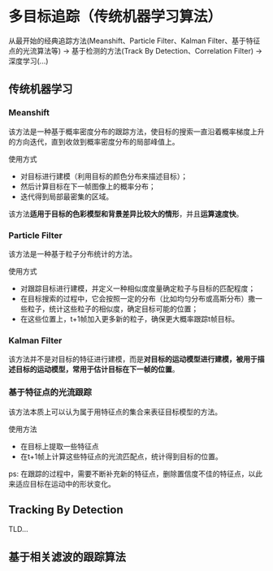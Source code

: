 # 多目标追踪（传统机器学习算法）

从最开始的经典追踪方法(Meanshift、Particle Filter、Kalman Filter、基于特征点的光流算法等) ->  基于检测的方法(Track By Detection、Correlation Filter) -> 深度学习(...)

## 传统机器学习

### Meanshift

该方法是一种基于概率密度分布的跟踪方法，使目标的搜索一直沿着概率梯度上升的方向迭代，直到收敛到概率密度分布的局部峰值上。

使用方式
- 对目标进行建模（利用目标的颜色分布来描述目标）；
- 然后计算目标在下一帧图像上的概率分布；
- 迭代得到局部最密集的区域。

该方法**适用于目标的色彩模型和背景差异比较大的情形**，并且**运算速度快**。

### Particle Filter

该方法是一种基于粒子分布统计的方法。

使用方式
- 对跟踪目标进行建模，并定义一种相似度度量确定粒子与目标的匹配程度；
- 在目标搜索的过程中，它会按照一定的分布（比如均匀分布或高斯分布）撒一些粒子，统计这些粒子的相似度，确定目标可能的位置；
- 在这些位置上，t+1帧加入更多新的粒子，确保更大概率跟踪t帧目标。

### Kalman Filter

该方法并不是对目标的特征进行建模，而是**对目标的运动模型进行建模，被用于描述目标的运动模型，常用于估计目标在下一帧的位置**。

### 基于特征点的光流跟踪

该方法本质上可以认为属于用特征点的集合来表征目标模型的方法。

使用方法
- 在目标上提取一些特征点
- 在t+1帧上计算这些特征点的光流匹配点，统计得到目标的位置。

ps: 在跟踪的过程中，需要不断补充新的特征点，删除置信度不佳的特征点，以此来适应目标在运动中的形状变化。

## Tracking By Detection

TLD...

## 基于相关滤波的跟踪算法
